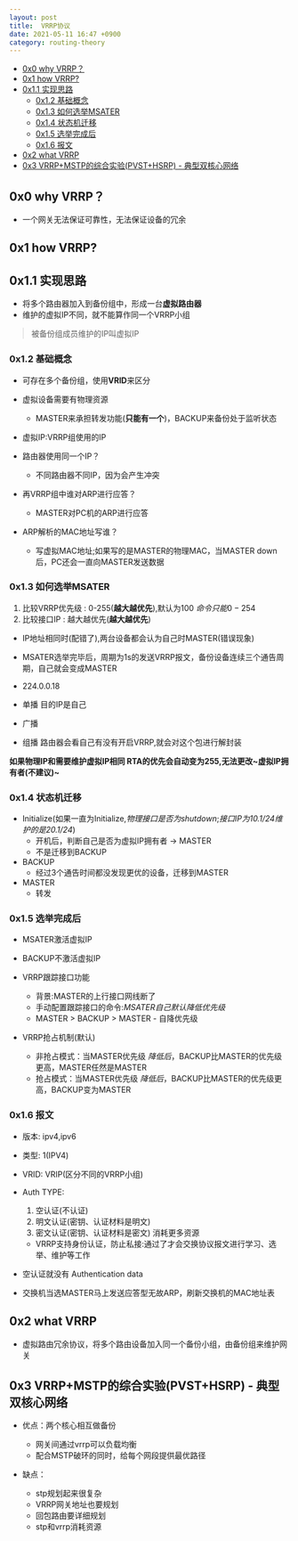 ```yaml
---
layout: post
title:  VRRP协议
date: 2021-05-11 16:47 +0900
category: routing-theory
---
```

<!-- TOC -->

- [0x0 why VRRP？](#0x0-why-vrrp)
- [0x1 how VRRP?](#0x1-how-vrrp)
- [0x1.1 实现思路](#0x11-实现思路)
  - [0x1.2 基础概念](#0x12-基础概念)
  - [0x1.3 如何选举MSATER](#0x13-如何选举msater)
  - [0x1.4 状态机迁移](#0x14-状态机迁移)
  - [0x1.5 选举完成后](#0x15-选举完成后)
  - [0x1.6 报文](#0x16-报文)
- [0x2 what VRRP](#0x2-what-vrrp)
- [0x3 VRRP+MSTP的综合实验(PVST+HSRP)  -  典型双核心网络](#0x3-vrrpmstp的综合实验pvsthsrp-----典型双核心网络)

<!-- /TOC -->
## 0x0 why VRRP？

- 一个网关无法保证可靠性，无法保证设备的冗余

## 0x1 how VRRP?

## 0x1.1 实现思路
- 将多个路由器加入到备份组中，形成一台**虚拟路由器**
- 维护的虚拟IP不同，就不能算作同一个VRRP小组
>被备份组成员维护的IP叫虚拟IP

### 0x1.2 基础概念
- 可存在多个备份组，使用**VRID**来区分
- 虚拟设备需要有物理资源
  - MASTER来承担转发功能(**只能有一个**)，BACKUP来备份处于监听状态
- 虚拟IP:VRRP组使用的IP

- 路由器使用同一个IP？
  - 不同路由器不同IP，因为会产生冲突
- 再VRRP组中谁对ARP进行应答？
  - MASTER对PC机的ARP进行应答
- ARP解析的MAC地址写谁？
  - 写虚拟MAC地址;如果写的是MASTER的物理MAC，当MASTER down后，PC还会一直向MASTER发送数据

### 0x1.3 如何选举MSATER

1. 比较VRRP优先级 : 0-255(**越大越优先**),默认为100  $命令只能0-254$
2. 比较接口IP : 越大越优先(**越大越优先**)
  - IP地址相同时(配错了),两台设备都会认为自己时MASTER(错误现象)

- MSATER选举完毕后，周期为1s的发送VRRP报文，备份设备连续三个通告周期，自己就会变成MASTER

- 224.0.0.18
- 单播 目的IP是自己
- 广播
- 组播 路由器会看自己有没有开启VRRP,就会对这个包进行解封装

**如果物理IP和需要维护虚拟IP相同 RTA的优先会自动变为255,无法更改~虚拟IP拥有者(不建议)~**

### 0x1.4 状态机迁移
- Initialize(如果一直为Initialize,*物理接口是否为shutdown*;*接口IP为10.1/24维护的是20.1/24*)
  - 开机后，判断自己是否为虚拟IP拥有者 -> MASTER
  - 不是迁移到BACKUP
- BACKUP
  - 经过3个通告时间都没发现更优的设备，迁移到MASTER
- MASTER
  - 转发

### 0x1.5 选举完成后

- MSATER激活虚拟IP
- BACKUP不激活虚拟IP

- VRRP跟踪接口功能
  - 背景:MASTER的上行接口网线断了
  - 手动配置跟踪接口的命令:*MSATER自己默认降低优先级*
  - MASTER > BACKUP > MASTER - 自降优先级
- VRRP抢占机制(默认)
  - 非抢占模式：当MASTER优先级 *降低后*，BACKUP比MASTER的优先级更高，MASTER任然是MASTER
  - 抢占模式：当MASTER优先级 *降低后*，BACKUP比MASTER的优先级更高，BACKUP变为MASTER

### 0x1.6 报文

- 版本: ipv4,ipv6
- 类型: 1(IPV4)
- VRID: VRIP(区分不同的VRRP小组)
- Auth TYPE:
  1. 空认证(不认证)
  2. 明文认证(密钥、认证材料是明文)
  3. 密文认证(密钥、认证材料是密文) 消耗更多资源
  - VRRP支持身份认证，防止私接:通过了才会交换协议报文进行学习、选举、维护等工作
- 空认证就没有 Authentication data

- 交换机当选MASTER马上发送应答型无故ARP，刷新交换机的MAC地址表

## 0x2 what VRRP

- 虚拟路由冗余协议，将多个路由设备加入同一个备份小组，由备份组来维护网关

## 0x3 VRRP+MSTP的综合实验(PVST+HSRP)  -  典型双核心网络

- 优点：两个核心相互做备份
  - 网关间通过vrrp可以负载均衡
  - 配合MSTP破环的同时，给每个网段提供最优路径

- 缺点：
  - stp规划起来很复杂
  - VRRP网关地址也要规划
  - 回包路由要详细规划
  - stp和vrrp消耗资源

